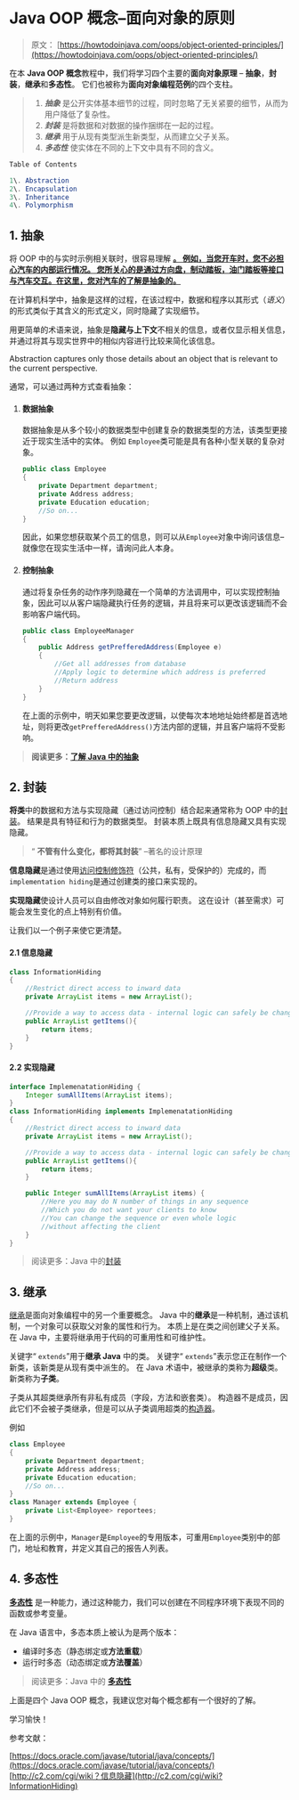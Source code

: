 # Java OOP 概念–面向对象的原则

> 原文： [https://howtodoinjava.com/oops/object-oriented-principles/](https://howtodoinjava.com/oops/object-oriented-principles/)

在本 **Java OOP 概念**教程中，我们将学习四个主要的**面向对象原理** – **抽象**，**封装**，**继承**和**多态性**。 它们也被称为**面向对象编程范例**的四个支柱。

> 1.  ***抽象*** 是公开实体基本细节的过程，同时忽略了无关紧要的细节，从而为用户降低了复杂性。
> 2.  ***封装*** 是将数据和对数据的操作捆绑在一起的过程。
> 3.  ***继承*** 用于从现有类型派生新类型，从而建立父子关系。
> 4.  ***多态性*** 使实体在不同的上下文中具有不同的含义。

```java
Table of Contents

1\. Abstraction
2\. Encapsulation
3\. Inheritance
4\. Polymorphism
```

## 1\. 抽象

将 OOP 中的与实时示例相关联时，很容易理解 [**。 例如，当您开车时，您不必担心汽车的内部运行情况。 您所关心的是通过方向盘，制动踏板，油门踏板等接口与汽车交互。在这里，您对汽车的了解是抽象的。**](https://howtodoinjava.com/oops/understanding-abstraction-in-java/)

在计算机科学中，抽象是这样的过程，在该过程中，数据和程序以其形式（*语义*）的形式类似于其含义的形式定义，同时隐藏了实现细节。

用更简单的术语来说，抽象是**隐藏与上下文**不相关的信息，或者仅显示相关信息，并通过将其与现实世界中的相似内容进行比较来简化该信息。

Abstraction captures only those details about an object that is relevant to the current perspective.

通常，可以通过两种方式查看抽象：

1.  #### 数据抽象

    数据抽象是从多个较小的数据类型中创建复杂的数据类型的方法，该类型更接近于现实生活中的实体。 例如 `Employee`类可能是具有各种小型关联的复杂对象。

    ```java
    public class Employee 
    {
        private Department department;
        private Address address;
        private Education education;
        //So on...
    }

    ```

    因此，如果您想获取某个员工的信息，则可以从`Employee`对象中询问该信息–就像您在现实生活中一样，请询问此人本身。

2.  #### 控制抽象

    通过将复杂任务的动作序列隐藏在一个简单的方法调用中，可以实现控制抽象，因此可以从客户端隐藏执行任务的逻辑，并且将来可以更改该逻辑而不会影响客户端代码。

    ```java
    public class EmployeeManager
    {
        public Address getPrefferedAddress(Employee e)
        {
            //Get all addresses from database 
            //Apply logic to determine which address is preferred
            //Return address
        }
    }

    ```

    在上面的示例中，明天如果您要更改逻辑，以使每次本地地址始终都是首选地址，则将更改`getPrefferedAddress()`方法内部的逻辑，并且客户端将不受影响。

> **阅读更多：[了解 Java 中的抽象](//howtodoinjava.com/object-oriented/understanding-abstraction-in-java/)**

## 2\. 封装

**将类**中的数据和方法与实现隐藏（通过访问控制）结合起来通常称为 OOP 中的[封装](https://howtodoinjava.com/oops/encapsulation-in-java-and-its-relation-with-abstraction/)。 结果是具有特征和行为的数据类型。 封装本质上既具有信息隐藏又具有实现隐藏。

> “ **不管有什么变化，都将其封装**” –著名的设计原理

**信息隐藏**是通过使用[访问控制修饰符](https://howtodoinjava.com/oops/java-access-modifiers/)（公共，私有，受保护的）完成的，而`implementation hiding`是通过创建类的接口来实现的。

**实现隐藏**使设计人员可以自由修改对象如何履行职责。 这在设计（甚至需求）可能会发生变化的点上特别有价值。

让我们以一个例子来使它更清楚。

#### 2.1 信息隐藏

```java
class InformationHiding 
{
    //Restrict direct access to inward data
    private ArrayList items = new ArrayList();

    //Provide a way to access data - internal logic can safely be changed in future
    public ArrayList getItems(){
        return items;
    }
}

```

#### 2.2 实现隐藏

```java
interface ImplemenatationHiding {
    Integer sumAllItems(ArrayList items);
}
class InformationHiding implements ImplemenatationHiding
{
    //Restrict direct access to inward data
    private ArrayList items = new ArrayList();

    //Provide a way to access data - internal logic can safely be changed in future
    public ArrayList getItems(){
        return items;
    }

    public Integer sumAllItems(ArrayList items) {
        //Here you may do N number of things in any sequence
        //Which you do not want your clients to know
        //You can change the sequence or even whole logic
        //without affecting the client
    }
}

```

> 阅读更多：Java 中的[封装](//howtodoinjava.com/object-oriented/encapsulation-in-java-and-its-relation-with-abstraction/)

## 3\. 继承

[继承](https://howtodoinjava.com/oops/java-inheritance/)是面向对象编程中的另一个重要概念。 Java 中的**继承**是一种机制，通过该机制，一个对象可以获取父对象的属性和行为。 本质上是在类之间创建父子关系。 在 Java 中，主要将继承用于代码的可重用性和可维护性。

关键字“ `extends`”用于**继承 Java** 中的类。 关键字“ `extends`”表示您正在制作一个新类，该新类是从现有类中派生的。 在 Java 术语中，被继承的类称为**超级**类。 新类称为**子类**。

子类从其超类继承所有非私有成员（字段，方法和嵌套类）。 构造器不是成员，因此它们不会被子类继承，但是可以从子类调用超类的[构造器](https://howtodoinjava.com/oops/java-constructors/)。

例如

```java
class Employee 
{
    private Department department;
    private Address address;
    private Education education;
    //So on...
}
class Manager extends Employee {
    private List<Employee> reportees;
}

```

在上面的示例中，`Manager`是`Employee`的专用版本，可重用`Employee`类别中的部门，地址和教育，并定义其自己的报告人列表。

## 4\. 多态性

[**多态性**](https://howtodoinjava.com/oops/what-is-polymorphism-in-java/) 是一种能力，通过这种能力，我们可以创建在不同程序环境下表现不同的函数或参考变量。

在 Java 语言中，多态本质上被认为是两个版本：

*   编译时多态（静态绑定或**方法重载**）
*   运行时多态（动态绑定或**方法覆盖**）

> 阅读更多：Java 中的 [**多态性**](//howtodoinjava.com/object-oriented/what-is-polymorphism-in-java/)

上面是四个 Java OOP 概念，我建议您对每个概念都有一个很好的了解。

学习愉快！

参考文献：

[https://docs.oracle.com/javase/tutorial/java/concepts/](https://docs.oracle.com/javase/tutorial/java/concepts/)
[http://c2.com/cgi/wiki？信息隐藏](http://c2.com/cgi/wiki?InformationHiding)